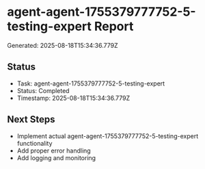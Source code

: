 # agent-agent-1755379777752-5-testing-expert Report

Generated: 2025-08-18T15:34:36.779Z

## Status
- Task: agent-agent-1755379777752-5-testing-expert
- Status: Completed
- Timestamp: 2025-08-18T15:34:36.779Z

## Next Steps
- Implement actual agent-agent-1755379777752-5-testing-expert functionality
- Add proper error handling
- Add logging and monitoring
